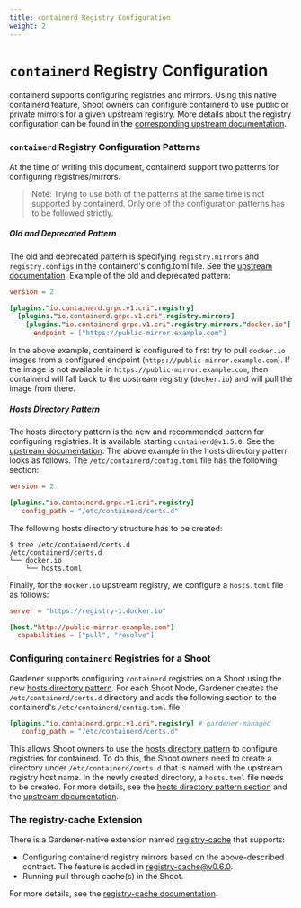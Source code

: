 ```yaml
---
title: containerd Registry Configuration
weight: 2
---
```


# `containerd` Registry Configuration

containerd supports configuring registries and mirrors. Using this native containerd feature, Shoot owners can configure containerd to use public or private mirrors for a given upstream registry. More details about the registry configuration can be found in the [corresponding upstream documentation](https://github.com/containerd/containerd/blob/main/docs/hosts.md).

### `containerd` Registry Configuration Patterns

At the time of writing this document, containerd support two patterns for configuring registries/mirrors.

> Note: Trying to use both of the patterns at the same time is not supported by containerd. Only one of the configuration patterns has to be followed strictly.

##### Old and Deprecated Pattern

The old and deprecated pattern is specifying `registry.mirrors` and `registry.configs` in the containerd's config.toml file. See the [upstream documentation](https://github.com/containerd/containerd/blob/main/docs/cri/registry.md).
Example of the old and deprecated pattern:

```toml
version = 2

[plugins."io.containerd.grpc.v1.cri".registry]
  [plugins."io.containerd.grpc.v1.cri".registry.mirrors]
    [plugins."io.containerd.grpc.v1.cri".registry.mirrors."docker.io"]
      endpoint = ["https://public-mirror.example.com"]
```

In the above example, containerd is configured to first try to pull `docker.io` images from a configured endpoint (`https://public-mirror.example.com`). If the image is not available in `https://public-mirror.example.com`, then containerd will fall back to the upstream registry (`docker.io`) and will pull the image from there.

##### Hosts Directory Pattern

The hosts directory pattern is the new and recommended pattern for configuring registries. It is available starting `containerd@v1.5.0`. See the [upstream documentation](https://github.com/containerd/containerd/blob/main/docs/hosts.md).
The above example in the hosts directory pattern looks as follows.
The `/etc/containerd/config.toml` file has the following section:

```toml
version = 2

[plugins."io.containerd.grpc.v1.cri".registry]
   config_path = "/etc/containerd/certs.d"
```

The following hosts directory structure has to be created:
```
$ tree /etc/containerd/certs.d
/etc/containerd/certs.d
└── docker.io
    └── hosts.toml
```

Finally, for the `docker.io` upstream registry, we configure a `hosts.toml` file as follows:

```toml
server = "https://registry-1.docker.io"

[host."http://public-mirror.example.com"]
  capabilities = ["pull", "resolve"]
```

### Configuring `containerd` Registries for a Shoot

Gardener supports configuring `containerd` registries on a Shoot using the new [hosts directory pattern](https://github.com/containerd/containerd/blob/main/docs/hosts.md). For each Shoot Node, Gardener creates the `/etc/containerd/certs.d` directory and adds the following section to the containerd's `/etc/containerd/config.toml` file:

```toml
[plugins."io.containerd.grpc.v1.cri".registry] # gardener-managed
   config_path = "/etc/containerd/certs.d"
```

This allows Shoot owners to use the [hosts directory pattern](https://github.com/containerd/containerd/blob/main/docs/hosts.md) to configure registries for containerd. To do this, the Shoot owners need to create a directory under `/etc/containerd/certs.d` that is named with the upstream registry host name. In the newly created directory, a `hosts.toml` file needs to be created. For more details, see the [hosts directory pattern section](#hosts-directory-pattern) and the [upstream documentation](https://github.com/containerd/containerd/blob/main/docs/hosts.md).

### The registry-cache Extension

There is a Gardener-native extension named [registry-cache](https://github.com/gardener/gardener-extension-registry-cache) that supports:
- Configuring containerd registry mirrors based on the above-described contract. The feature is added in [registry-cache@v0.6.0](https://github.com/gardener/gardener-extension-registry-cache/releases/tag/v0.6.0).
- Running pull through cache(s) in the Shoot.

For more details, see the [registry-cache documentation](https://github.com/gardener/gardener-extension-registry-cache/blob/main/README.md).
